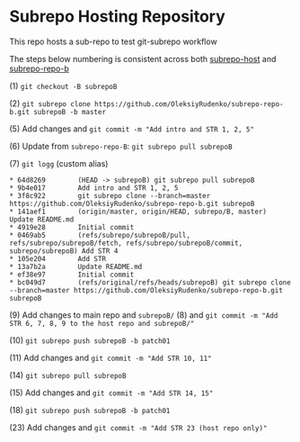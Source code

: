 # Subrepo Hosting Repository

This repo hosts a sub-repo to test git-subrepo workflow

The steps below numbering is consistent across both
[subrepo-host](https://github.com/OleksiyRudenko/subrepo-host)
and [subrepo-repo-b](https://github.com/OleksiyRudenko/subrepo-repo-b)

(1) `git checkout -B subrepoB`

(2) `git subrepo clone https://github.com/OleksiyRudenko/subrepo-repo-b.git subrepoB -b master`

(5) Add changes and `git commit -m "Add intro and STR 1, 2, 5"`

(6) Update from `subrepo-repo-B`: `git subrepo pull subrepoB`

(7) `git logg` (custom alias)

```
* 64d8269        (HEAD -> subrepoB) git subrepo pull subrepoB
* 9b4e017        Add intro and STR 1, 2, 5
* 3f8c922        git subrepo clone --branch=master https://github.com/OleksiyRudenko/subrepo-repo-b.git subrepoB
* 141aef1        (origin/master, origin/HEAD, subrepo/B, master) Update README.md
* 4919e28        Initial commit
* 0469ab5        (refs/subrepo/subrepoB/pull, refs/subrepo/subrepoB/fetch, refs/subrepo/subrepoB/commit, subrepo/subrepoB) Add STR 4
* 105e204        Add STR
* 13a7b2a        Update README.md
* ef38e97        Initial commit
* bc049d7        (refs/original/refs/heads/subrepoB) git subrepo clone --branch=master https://github.com/OleksiyRudenko/subrepo-repo-b.git subrepoB
```

(9) Add changes to main repo and `subrepoB/` (8)
    and `git commit -m "Add STR 6, 7, 8, 9 to the host repo and subrepoB/"`

(10) `git subrepo push subrepoB -b patch01`

(11) Add changes and `git commit -m "Add STR 10, 11"`

(14) `git subrepo pull subrepoB`

(15) Add changes and `git commit -m "Add STR 14, 15"`

(18) `git subrepo push subrepoB -b patch01`

(23) Add changes and `git commit -m "Add STR 23 (host repo only)"`
